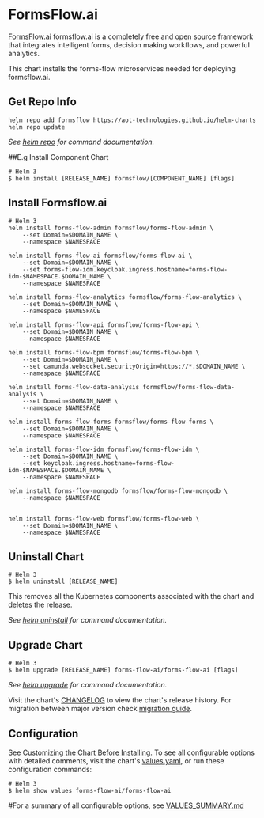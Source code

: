 # FormsFlow.ai

[FormsFlow.ai](https://formsflow.ai/) formsflow.ai is a completely free and open source framework that integrates intelligent forms, decision making workflows, and powerful analytics.

This chart installs the forms-flow microservices needed for deploying formsflow.ai.

## Get Repo Info

```console
helm repo add formsflow https://aot-technologies.github.io/helm-charts
helm repo update
```

_See [helm repo](https://helm.sh/docs/helm/helm_repo/) for command documentation._

##E.g Install Component Chart
```console
# Helm 3
$ helm install [RELEASE_NAME] formsflow/[COMPONENT_NAME] [flags]
```


## Install Formsflow.ai
```console
# Helm 3
helm install forms-flow-admin formsflow/forms-flow-admin \
	--set Domain=$DOMAIN_NAME \
	--namespace $NAMESPACE

helm install forms-flow-ai formsflow/forms-flow-ai \
	--set Domain=$DOMAIN_NAME \ 
	--set forms-flow-idm.keycloak.ingress.hostname=forms-flow-idm-$NAMESPACE.$DOMAIN_NAME \
	--namespace $NAMESPACE
 
helm install forms-flow-analytics formsflow/forms-flow-analytics \
	--set Domain=$DOMAIN_NAME \
	--namespace $NAMESPACE

helm install forms-flow-api formsflow/forms-flow-api \
	--set Domain=$DOMAIN_NAME \
	--namespace $NAMESPACE

helm install forms-flow-bpm formsflow/forms-flow-bpm \
	--set Domain=$DOMAIN_NAME \
	--set camunda.websocket.securityOrigin=https://*.$DOMAIN_NAME \
	--namespace $NAMESPACE

helm install forms-flow-data-analysis formsflow/forms-flow-data-analysis \
	--set Domain=$DOMAIN_NAME \
	--namespace $NAMESPACE

helm install forms-flow-forms formsflow/forms-flow-forms \
	--set Domain=$DOMAIN_NAME \
	--namespace $NAMESPACE

helm install forms-flow-idm formsflow/forms-flow-idm \
	--set Domain=$DOMAIN_NAME \
	--set keycloak.ingress.hostname=forms-flow-idm-$NAMESPACE.$DOMAIN_NAME \
	--namespace $NAMESPACE 

helm install forms-flow-mongodb formsflow/forms-flow-mongodb \
	--namespace $NAMESPACE


helm install forms-flow-web formsflow/forms-flow-web \
	--set Domain=$DOMAIN_NAME \
	--namespace $NAMESPACE

```
## Uninstall Chart

```console
# Helm 3
$ helm uninstall [RELEASE_NAME]
```

This removes all the Kubernetes components associated with the chart and deletes the release.

_See [helm uninstall](https://helm.sh/docs/helm/helm_uninstall/) for command documentation._

## Upgrade Chart

```console
# Helm 3
$ helm upgrade [RELEASE_NAME] forms-flow-ai/forms-flow-ai [flags]
```

_See [helm upgrade](https://helm.sh/docs/helm/helm_upgrade/) for command documentation._

Visit the chart's [CHANGELOG](./CHANGELOG.md) to view the chart's release history.
For migration between major version check [migration guide](#migration-guide).

## Configuration

See [Customizing the Chart Before Installing](https://helm.sh/docs/intro/using_helm/#customizing-the-chart-before-installing).
To see all configurable options with detailed comments, visit the chart's [values.yaml](./values.yaml), or run these configuration commands:

```console
# Helm 3
$ helm show values forms-flow-ai/forms-flow-ai
```

#For a summary of all configurable options, see [VALUES_SUMMARY.md](./VALUES_SUMMARY.md)
